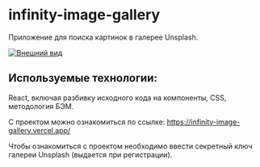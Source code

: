 # infinity-image-gallery

Приложение для поиска картинок в галерее Unsplash.

[![Внешний вид](https://ic.wampi.ru/2021/04/07/SNIMOK-EKRANA-2021-04-07-V-20.14.149be5a9513594de5d.png)]()

## Используемые технологии:
React, включая разбивку исходного кода на компоненты, CSS, методология БЭМ.

С проектом можно ознакомиться по ссылке: https://infinity-image-gallery.vercel.app/

Чтобы ознакомиться с проектом необходимо ввести секретный ключ галереи Unsplash (выдается при регистрации).
